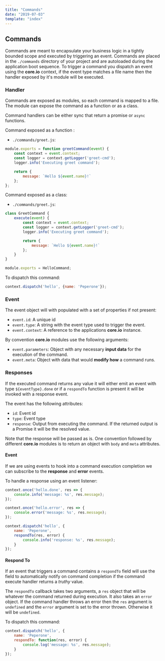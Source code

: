 ```yaml
---
title: "Commands"
date: "2019-07-03"
template: "index"
---
```


## Commands

Commands are meant to encapsulate your business logic in a tightly bounded scope and executed by triggering an event. Commands are placed in the `./commands` directory of your project and are autoloaded during the application boot sequence. To trigger a command you dispatch an event using the **core.io** context, if the event type matches a file name then the handler exposed by it's module will be executed.

### Handler

Commands are exposed as modules, so each command is mapped to a file. The module can expose the command as a function or as a class.

Command handlers can be either sync that return a promise  or `async` functions.

Command exposed as a function :

* `./commands/greet.js`:

```js
module.exports = function greetCommand(event) {
    const context = event.context;
    const logger = context.getLogger('greet-cmd');
    logger.info('Executing greet command');

    return {
        message: `Hello ${event.name}!`
    };
};
```

Command exposed as a class:

* `./commands/greet.js`:

```js
class GreetCommand {
    execute(event) {
        const context = event.context;
        const logger = context.getLogger('greet-cmd');
        logger.info('Executing greet command');

        return {
            message: `Hello ${event.name}!`
        };
    }
}

module.exports = HelloCommand;
```

To dispatch this command:

```js
context.dispatch('hello', {name: 'Peperone'});
```

### Event

The event object will with populated with a set of properties if not present:

* `event.id`: A unique id
* `event.type`: A string with the event type used to trigger the event.
* `event.context`: A reference to the applications **core.io** instance.

By convention **core.io** modules use the following arguments:

* `event.parameters`: Object with any necessary **input data** for the execution of the command.
* `event.meta`: Object with data that would **modify how** a command runs.


### Responses

If the executed command returns any value it will either emit an event with type `${eventType}.done` or if a `respondTo` function is present it will be invoked with a response event.

The event has the following attributes:

* `id`: Event id
* `type`: Event type
* `response`: Output from executing the command. If the returned output is a Promise it will be the resolved value.

Note that the response will be passed as is. One convention followed by different **core.io** modules is to return an object with `body` and `meta` attributes.



#### Event

If we are using events to hook into a command execution completion we can subscribe to the **response** and **error** events.

To handle a response using an event listener:

```js
context.once('hello.done', res => {
    console.info('message: %s', res.message);
});

context.once('hello.error', res => {
    console.error('message: %s', res.message);
});

context.dispatch('hello', {
    name: 'Peperone',
    respondTo(res, error) {
        console.info('response: %s', res.message);
    }
});
```


#### Respond To

If an event that triggers a command contains a `respondTo` field will use the field to automatically notify on command completion if the command execute handler returns a _truthy_ value.

The `respondTo` callback takes two arguments, a `res` object that will be whatever the command returned during execution. It also takes an `error` object. If the command handler throws an error then the `res` argument is `undefined` and the `error` argument is set to the error thrown. Otherwise it will be `undefined`.

To dispatch this command:

```js
context.dispatch('hello', {
    name: 'Peperone',
    respondTo: function(res, error) {
        console.log('message: %s', res.message);
    }
});
```